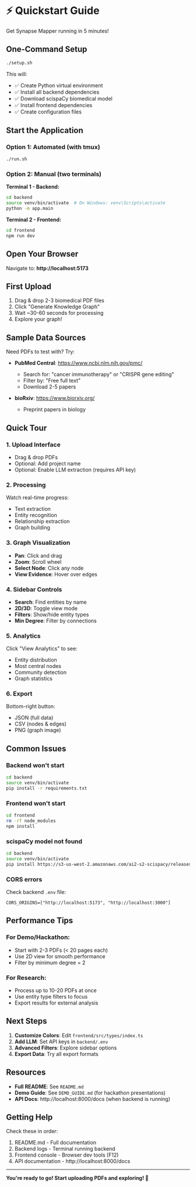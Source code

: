 # ⚡ Quickstart Guide

Get Synapse Mapper running in 5 minutes!

## One-Command Setup

```bash
./setup.sh
```

This will:
- ✅ Create Python virtual environment
- ✅ Install all backend dependencies
- ✅ Download scispaCy biomedical model
- ✅ Install frontend dependencies
- ✅ Create configuration files

## Start the Application

### Option 1: Automated (with tmux)
```bash
./run.sh
```

### Option 2: Manual (two terminals)

**Terminal 1 - Backend:**
```bash
cd backend
source venv/bin/activate  # On Windows: venv\Scripts\activate
python -m app.main
```

**Terminal 2 - Frontend:**
```bash
cd frontend
npm run dev
```

## Open Your Browser

Navigate to: **http://localhost:5173**

## First Upload

1. Drag & drop 2-3 biomedical PDF files
2. Click "Generate Knowledge Graph"
3. Wait ~30-60 seconds for processing
4. Explore your graph!

## Sample Data Sources

Need PDFs to test with? Try:

- **PubMed Central**: https://www.ncbi.nlm.nih.gov/pmc/
  - Search for: "cancer immunotherapy" or "CRISPR gene editing"
  - Filter by: "Free full text"
  - Download 2-5 papers

- **bioRxiv**: https://www.biorxiv.org/
  - Preprint papers in biology

## Quick Tour

### 1. Upload Interface
- Drag & drop PDFs
- Optional: Add project name
- Optional: Enable LLM extraction (requires API key)

### 2. Processing
Watch real-time progress:
- Text extraction
- Entity recognition
- Relationship extraction
- Graph building

### 3. Graph Visualization
- **Pan**: Click and drag
- **Zoom**: Scroll wheel
- **Select Node**: Click any node
- **View Evidence**: Hover over edges

### 4. Sidebar Controls
- **Search**: Find entities by name
- **2D/3D**: Toggle view mode
- **Filters**: Show/hide entity types
- **Min Degree**: Filter by connections

### 5. Analytics
Click "View Analytics" to see:
- Entity distribution
- Most central nodes
- Community detection
- Graph statistics

### 6. Export
Bottom-right button:
- JSON (full data)
- CSV (nodes & edges)
- PNG (graph image)

## Common Issues

### Backend won't start
```bash
cd backend
source venv/bin/activate
pip install -r requirements.txt
```

### Frontend won't start
```bash
cd frontend
rm -rf node_modules
npm install
```

### scispaCy model not found
```bash
cd backend
source venv/bin/activate
pip install https://s3-us-west-2.amazonaws.com/ai2-s2-scispacy/releases/v0.5.4/en_core_sci_lg-0.5.4.tar.gz
```

### CORS errors
Check backend `.env` file:
```
CORS_ORIGINS=["http://localhost:5173", "http://localhost:3000"]
```

## Performance Tips

### For Demo/Hackathon:
- Start with 2-3 PDFs (< 20 pages each)
- Use 2D view for smooth performance
- Filter by minimum degree = 2

### For Research:
- Process up to 10-20 PDFs at once
- Use entity type filters to focus
- Export results for external analysis

## Next Steps

1. **Customize Colors**: Edit `frontend/src/types/index.ts`
2. **Add LLM**: Set API keys in `backend/.env`
3. **Advanced Filters**: Explore sidebar options
4. **Export Data**: Try all export formats

## Resources

- **Full README**: See `README.md`
- **Demo Guide**: See `DEMO_GUIDE.md` (for hackathon presentations)
- **API Docs**: http://localhost:8000/docs (when backend is running)

## Getting Help

Check these in order:
1. README.md - Full documentation
2. Backend logs - Terminal running backend
3. Frontend console - Browser dev tools (F12)
4. API documentation - http://localhost:8000/docs

---

**You're ready to go! Start uploading PDFs and exploring! 🧬**

